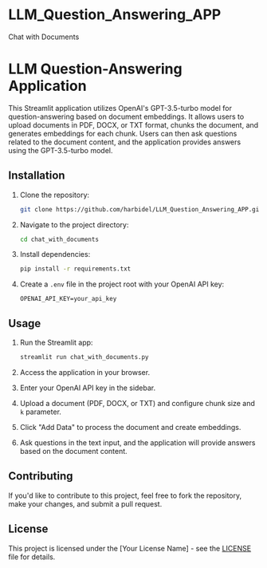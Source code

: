 # LLM_Question_Answering_APP
Chat with Documents
# LLM Question-Answering Application

This Streamlit application utilizes OpenAI's GPT-3.5-turbo model for question-answering based on document embeddings. It allows users to upload documents in PDF, DOCX, or TXT format, chunks the document, and generates embeddings for each chunk. Users can then ask questions related to the document content, and the application provides answers using the GPT-3.5-turbo model.

## Installation

1. Clone the repository:

    ```bash
    git clone https://github.com/harbidel/LLM_Question_Answering_APP.git
    ```

2. Navigate to the project directory:

    ```bash
    cd chat_with_documents
    ```

3. Install dependencies:

    ```bash
    pip install -r requirements.txt
    ```

4. Create a `.env` file in the project root with your OpenAI API key:

    ```
    OPENAI_API_KEY=your_api_key
    ```

## Usage

1. Run the Streamlit app:

    ```bash
    streamlit run chat_with_documents.py
    ```

2. Access the application in your browser.

3. Enter your OpenAI API key in the sidebar.

4. Upload a document (PDF, DOCX, or TXT) and configure chunk size and `k` parameter.

5. Click "Add Data" to process the document and create embeddings.

6. Ask questions in the text input, and the application will provide answers based on the document content.

## Contributing

If you'd like to contribute to this project, feel free to fork the repository, make your changes, and submit a pull request.

## License

This project is licensed under the [Your License Name] - see the [LICENSE](LICENSE) file for details.
